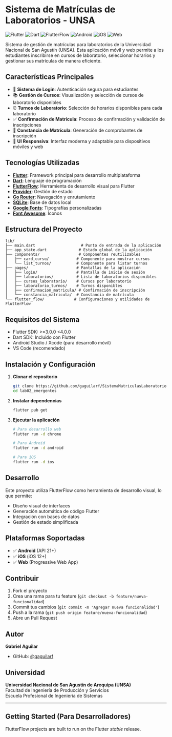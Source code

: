 # Sistema de Matrículas de Laboratorios - UNSA

![Flutter](https://img.shields.io/badge/Flutter-%2302569B.svg?style=for-the-badge&logo=Flutter&logoColor=white)
![Dart](https://img.shields.io/badge/dart-%230175C2.svg?style=for-the-badge&logo=dart&logoColor=white)
![FlutterFlow](https://img.shields.io/badge/FlutterFlow-%234285F4.svg?style=for-the-badge&logo=flutter&logoColor=white)
![Android](https://img.shields.io/badge/Android-3DDC84?style=for-the-badge&logo=android&logoColor=white)
![iOS](https://img.shields.io/badge/iOS-000000?style=for-the-badge&logo=ios&logoColor=white)
![Web](https://img.shields.io/badge/web-%23039BE5.svg?style=for-the-badge&logo=html5&logoColor=white)

Sistema de gestión de matrículas para laboratorios de la Universidad Nacional de San Agustín (UNSA). Esta aplicación móvil y web permite a los estudiantes inscribirse en cursos de laboratorio, seleccionar horarios y gestionar sus matrículas de manera eficiente.

## Características Principales

- 🔐 **Sistema de Login**: Autenticación segura para estudiantes
- 📚 **Gestión de Cursos**: Visualización y selección de cursos de laboratorio disponibles
- ⏰ **Turnos de Laboratorio**: Selección de horarios disponibles para cada laboratorio
- ✅ **Confirmación de Matrícula**: Proceso de confirmación y validación de inscripciones
- 📄 **Constancia de Matrícula**: Generación de comprobantes de inscripción
- 🎨 **UI Responsiva**: Interfaz moderna y adaptable para dispositivos móviles y web

## Tecnologías Utilizadas

- **[Flutter](https://flutter.dev/)**: Framework principal para desarrollo multiplataforma
- **[Dart](https://dart.dev/)**: Lenguaje de programación
- **[FlutterFlow](https://flutterflow.io/)**: Herramienta de desarrollo visual para Flutter
- **[Provider](https://pub.dev/packages/provider)**: Gestión de estado
- **[Go Router](https://pub.dev/packages/go_router)**: Navegación y enrutamiento
- **[SQLite](https://pub.dev/packages/sqflite)**: Base de datos local
- **[Google Fonts](https://pub.dev/packages/google_fonts)**: Tipografías personalizadas
- **[Font Awesome](https://pub.dev/packages/font_awesome_flutter)**: Íconos

## Estructura del Proyecto

```
lib/
├── main.dart                    # Punto de entrada de la aplicación
├── app_state.dart              # Estado global de la aplicación
├── components/                 # Componentes reutilizables
│   ├── card_curso/            # Componente para mostrar cursos
│   └── list_turnos/           # Componente para listar turnos
├── pages/                     # Pantallas de la aplicación
│   ├── login/                 # Pantalla de inicio de sesión
│   ├── laboratorios/          # Lista de laboratorios disponibles
│   ├── cursos_laboratorio/    # Cursos por laboratorio
│   ├── laboratorio_turnos/    # Turnos disponibles
│   ├── confirmacion_matricula/ # Confirmación de inscripción
│   └── constancia_matricula/  # Constancia de matrícula
└── flutter_flow/             # Configuraciones y utilidades de FlutterFlow
```

## Requisitos del Sistema

- Flutter SDK: >=3.0.0 <4.0.0
- Dart SDK: Incluido con Flutter
- Android Studio / Xcode (para desarrollo móvil)
- VS Code (recomendado)

## Instalación y Configuración

1. **Clonar el repositorio**
   ```bash
   git clone https://github.com/gaguilarf/SistemaMatriculasLaboratorio.git
   cd lab02_emergentes
   ```

2. **Instalar dependencias**
   ```bash
   flutter pub get
   ```

3. **Ejecutar la aplicación**
   ```bash
   # Para desarrollo web
   flutter run -d chrome
   
   # Para Android
   flutter run -d android
   
   # Para iOS
   flutter run -d ios
   ```

## Desarrollo

Este proyecto utiliza FlutterFlow como herramienta de desarrollo visual, lo que permite:

- Diseño visual de interfaces
- Generación automática de código Flutter
- Integración con bases de datos
- Gestión de estado simplificada

## Plataformas Soportadas

- ✅ **Android** (API 21+)
- ✅ **iOS** (iOS 12+)
- ✅ **Web** (Progressive Web App)

## Contribuir

1. Fork el proyecto
2. Crea una rama para tu feature (`git checkout -b feature/nueva-funcionalidad`)
3. Commit tus cambios (`git commit -m 'Agregar nueva funcionalidad'`)
4. Push a la rama (`git push origin feature/nueva-funcionalidad`)
5. Abre un Pull Request

## Autor

**Gabriel Aguilar**
- GitHub: [@gaguilarf](https://github.com/gaguilarf)

## Universidad

**Universidad Nacional de San Agustín de Arequipa (UNSA)**  
Facultad de Ingeniería de Producción y Servicios  
Escuela Profesional de Ingeniería de Sistemas

---

## Getting Started (Para Desarrolladores)

FlutterFlow projects are built to run on the Flutter _stable_ release.
